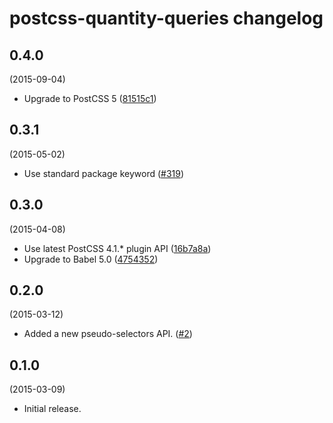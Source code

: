 # postcss-quantity-queries changelog

## 0.4.0
(2015-09-04)

* Upgrade to PostCSS 5
([81515c1](https://github.com/pascalduez/postcss-quantity-queries/commit/81515c1b4bd79428e9283e5ff8c3a07c449ef15a))


## 0.3.1
(2015-05-02)

* Use standard package keyword
([#319](https://github.com/postcss/postcss/issues/319))

## 0.3.0
(2015-04-08)

* Use latest PostCSS 4.1.* plugin API ([16b7a8a](https://github.com/pascalduez/postcss-map/commit/16b7a8ac8aad17e400821d5f6454b86223abe487))
* Upgrade to Babel 5.0 ([4754352](https://github.com/pascalduez/postcss-map/commit/475435295f30727e3e91330b8b0a850d20812eae))

## 0.2.0
(2015-03-12)

* Added a new pseudo-selectors API.
([#2](https://github.com/pascalduez/postcss-quantity-queries/issues/2))

## 0.1.0
(2015-03-09)

* Initial release.
